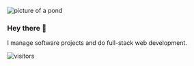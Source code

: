 ![picture of a pond](https://lh3.googleusercontent.com/pw/AL9nZEXtvXy-yuy85lM1C3otg2noKIJrWpuwEQPZI-nnN2fTl38X5rLdG48hcP9gKKT8TJeuIB7b1r4hLuVluSaxyrXzASnbTJ4e41d8Loe9ee8cDKWRPv2gfet381AOPdASivmsS-g39KtVhwz1O6pxxFlJNg=w3840-h1730-no?authuser=0)

### Hey there 👋
I manage software projects and do full-stack web development.

![visitors](https://visitor-badge.glitch.me/badge?page_id=egbalwaldmann&left_color=green&right_color=red)

<!--
**egbalwaldmann/egbalwaldmann** is a ✨ _special_ ✨ repository because its `README.md` (this file) appears on your GitHub profile.

Here are some ideas to get you started:

- 🔭 I’m currently working on ...
- 🌱 I’m currently learning ...
- 👯 I’m looking to collaborate on ...
- 🤔 I’m looking for help with ...
- 💬 Ask me about ...
- 📫 How to reach me: ...
- 😄 Pronouns: ...
- ⚡ Fun fact: ...
-->
